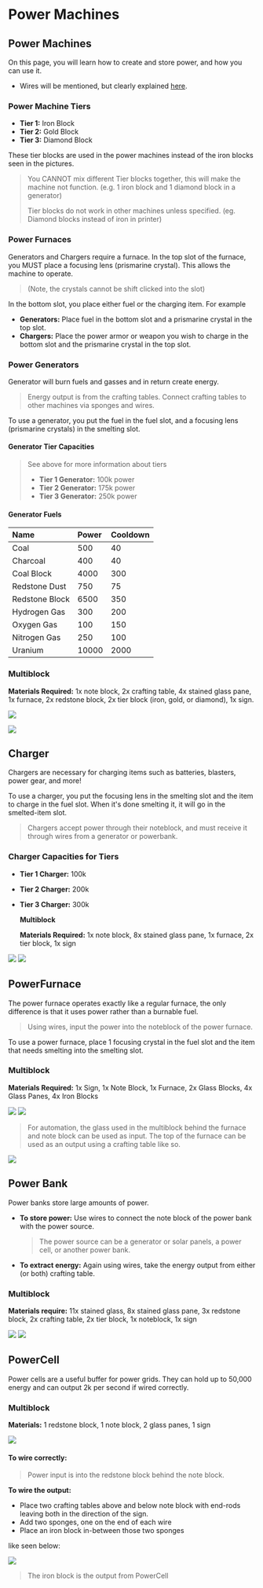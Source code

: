 # Power Machines

## Power Machines

On this page, you will learn how to create and store power, and how you can use it.

* Wires will be mentioned, but clearly explained [here](https://starlegacy.net/wiki/old_pages/wires).

### Power Machine Tiers

* **Tier 1:** Iron Block 
* **Tier 2:** Gold Block 
* **Tier 3:** Diamond Block

These tier blocks are used in the power machines instead of the iron blocks seen in the pictures.

> You CANNOT mix different Tier blocks together, this will make the machine not function. \(e.g. 1 iron block and 1 diamond block in a generator\)
>
> Tier blocks do not work in other machines unless specified. \(eg. Diamond blocks instead of iron in printer\)

### Power Furnaces

Generators and Chargers require a furnace. In the top slot of the furnace, you MUST place a focusing lens \(prismarine crystal\). This allows the machine to operate.

> \(Note, the crystals cannot be shift clicked into the slot\)

In the bottom slot, you place either fuel or the charging item. For example

* **Generators:** Place fuel in the bottom slot and a prismarine crystal in the top slot.
* **Chargers:** Place the power armor or weapon you wish to charge in the bottom slot and the prismarine crystal in the top slot.

### Power Generators

Generator will burn fuels and gasses and in return create energy.

> Energy output is from the crafting tables. Connect crafting tables to other machines via sponges and wires.

To use a generator, you put the fuel in the fuel slot, and a focusing lens \(prismarine crystals\) in the smelting slot.

#### Generator Tier Capacities

> See above for more information about tiers
>
> * **Tier 1 Generator:** 100k power
> * **Tier 2 Generator:** 175k power
> * **Tier 3 Generator:** 250k power

#### Generator Fuels

| Name | Power | Cooldown |
| :--- | :--- | :--- |
| Coal | 500 | 40 |
| Charcoal | 400 | 40 |
| Coal Block | 4000 | 300 |
| Redstone Dust | 750 | 75 |
| Redstone Block | 6500 | 350 |
| Hydrogen Gas | 300 | 200 |
| Oxygen Gas | 100 | 150 |
| Nitrogen Gas | 250 | 100 |
| Uranium | 10000 | 2000 |

### Multiblock

**Materials Required:** 1x note block, 2x crafting table, 4x stained glass pane, 1x furnace, 2x redstone block, 2x tier block \(iron, gold, or diamond\), 1x sign.

![](https://i.imgur.com/21msolF.png)

![](https://i.imgur.com/8PdP9pZ.png)

## Charger

Chargers are necessary for charging items such as batteries, blasters, power gear, and more!

To use a charger, you put the focusing lens in the smelting slot and the item to charge in the fuel slot. When it's done smelting it, it will go in the smelted-item slot.

> Chargers accept power through their noteblock, and must receive it through wires from a generator or powerbank.

### Charger Capacities for Tiers

* **Tier 1 Charger:** 100k
* **Tier 2 Charger:** 200k
* **Tier 3 Charger:** 300k

  **Multiblock**

  **Materials Required:** 1x note block, 8x stained glass pane, 1x furnace, 2x tier block, 1x sign

![](https://i.imgur.com/W6xW1VK.png) ![](https://i.imgur.com/t8R49jz.png)

## PowerFurnace

The power furnace operates exactly like a regular furnace, the only difference is that it uses power rather than a burnable fuel.

> Using wires, input the power into the noteblock of the power furnace.

To use a power furnace, place 1 focusing crystal in the fuel slot and the item that needs smelting into the smelting slot.

### Multiblock

**Materials Required:** 1x Sign, 1x Note Block, 1x Furnace, 2x Glass Blocks, 4x Glass Panes, 4x Iron Blocks

![](https://i.imgur.com/LRy8LUt.png) ![](https://i.imgur.com/QK1tyJF.png)

> For automation, the glass used in the multiblock behind the furnace and note block can be used as input. The top of the furnace can be used as an output using a crafting table like so.

![](https://i.imgur.com/eOGiUPB.png)

## Power Bank

Power banks store large amounts of power.

* **To store power:** Use wires to connect the note block of the power bank with the power source.

  > The power source can be a generator or solar panels, a power cell, or another power bank.

* **To extract energy:** Again using wires, take the energy output from either \(or both\) crafting table.

### Multiblock

**Materials require:** 11x stained glass, 8x stained glass pane, 3x redstone block, 2x crafting table, 2x tier block, 1x noteblock, 1x sign

![](https://i.imgur.com/38EsO5o.png) ![](https://i.imgur.com/BeReP2K.png)

## PowerCell

Power cells are a useful buffer for power grids. They can hold up to 50,000 energy and can output 2k per second if wired correctly.

### Multiblock

**Materials:** 1 redstone block, 1 note block, 2 glass panes, 1 sign

![](https://i.imgur.com/SW953Z0.png)

#### To wire correctly:

> Power input is into the redstone block behind the note block.

**To wire the output:**

* Place two crafting tables above and below note block with end-rods leaving both in the direction of the sign. 
* Add two sponges, one on the end of each wire
* Place an iron block in-between those two sponges

like seen below:

![](https://i.imgur.com/9yDugPk.png)

> The iron block is the output from PowerCell


